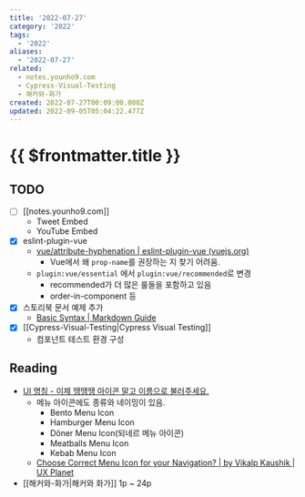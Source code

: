 ```yaml
---
title: '2022-07-27'
category: '2022'
tags:
  - '2022'
aliases:
  - '2022-07-27'
related:
  - notes.younho9.com
  - Cypress-Visual-Testing
  - 해커와-화가
created: 2022-07-27T00:09:00.000Z
updated: 2022-09-05T05:04:22.477Z
---
```


# {{ $frontmatter.title }}

## TODO

- [ ] [[notes.younho9.com]]
  - Tweet Embed
  - YouTube Embed
- [x] eslint-plugin-vue
  - [vue/attribute-hyphenation | eslint-plugin-vue (vuejs.org)](https://eslint.vuejs.org/rules/attribute-hyphenation.html)
    - Vue에서 왜 `prop-name`를 권장하는 지 찾기 어려움.
  - `plugin:vue/essential` 에서 `plugin:vue/recommended`로 변경
    - recommended가 더 많은 룰들을 포함하고 있음
    - order-in-component 등
- [x] 스토리북 문서 예제 추가
  - [Basic Syntax | Markdown Guide](https://www.markdownguide.org/basic-syntax/)
- [x] [[Cypress-Visual-Testing|Cypress Visual Testing]]
  - 컴포넌트 테스트 환경 구성

## Reading

- [UI 명칭 - 이제 땡땡땡 아이콘 말고 이름으로 불러주세요.](https://chaeyeon-chaeyeon.tistory.com/67)
  - 메뉴 아이콘에도 종류와 네이밍이 있음.
    - Bento Menu Icon
    - Hamburger Menu Icon
    - Döner Menu Icon(되네르 메뉴 아이콘)
    - Meatballs Menu Icon
    - Kebab Menu Icon
  - [Choose Correct Menu Icon for your Navigation? | by Vikalp Kaushik | UX Planet](https://uxplanet.org/choose-correct-menu-icon-for-your-navigation-7ffc22df80ac)
- [[해커와-화가|해커와 화가]] 1p ~ 24p
